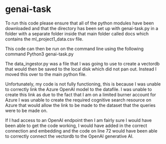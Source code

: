 # genai-task

To run this code please ensure that all of the python modules have been downloaded and that the directory has been set up with genai-task.py in a folder with a separate folder inside that main folder called docs which contains the ml_project1_data.csv file.

This code can then be run on the command line using the following command
Python3 genai-task.py <query>

The data_ingestor.py was a file that I was going to use to create a vectordb that would then be saved to the local disk which did not pan out. 
Instead I moved this over to the main python file. 

Unfortunately, my code is not fully functioning, this is because I was unable to correctly link the Azure OpenAI model to the datafile. I was unable to create this link as due to the fact that I am on a limited burner account for Azure I was unable to create the required cognitive search resource on Azure that would allow the link to be made to the dataset that the queries were to be made on. 

If I had access to an OpenAI endpoint then I am fairly sure I would have been able to get the code working, I would have added in the correct connection and embedding and the code on line 72 would have been able to correctly connect the vectordb to the OpenAI generative AI. 
